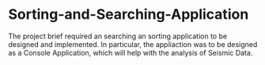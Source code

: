 # Sorting-and-Searching-Application

The project brief required an searching an sorting application to be designed and implemented. In particular, the appliaction 
was to be designed as a Console Application, which will help with the analysis of Seismic Data.
